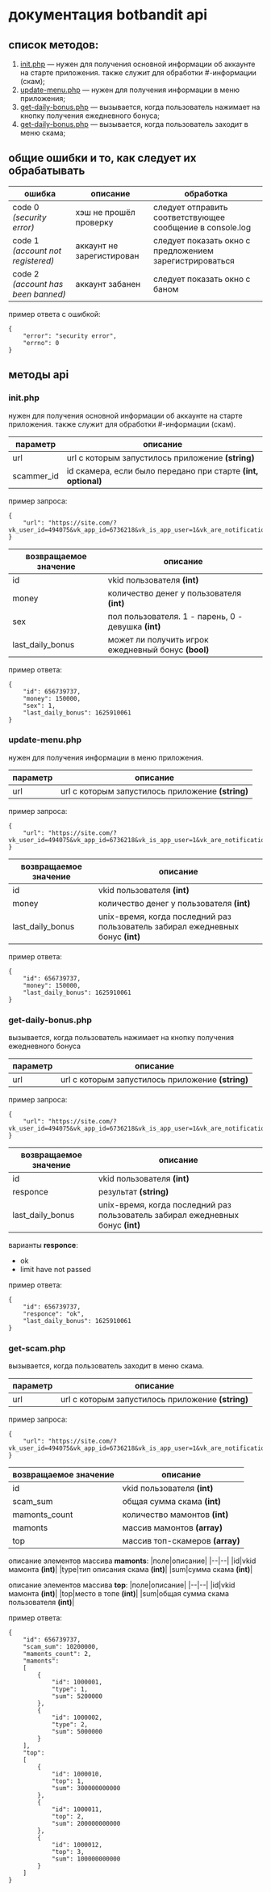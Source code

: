 
# документация botbandit api

## список методов:

1. [init.php](#init) — нужен для получения основной информации об аккаунте на старте приложения. также служит для обработки #-информации (скам);
2. [update-menu.php](#update-menu)   — нужен для получения информации в меню приложения;
3. [get-daily-bonus.php](#get-daily-bonus)   — вызывается, когда пользователь нажимает на кнопку получения ежедневного бонуса;
4. [get-daily-bonus.php](#get-daily-bonus)   — вызывается, когда пользователь заходит в меню скама;

## общие ошибки и то, как следует их обрабатывать

|ошибка|описание|обработка|
|--|--|--|
|code 0 *(security error)*|хэш не прошёл проверку|следует отправить соответствующее сообщение в console.log|
|code 1 *(account not registered)*|аккаунт не зарегистирован|следует показать окно с предложением зарегистрироваться|
|code 2 *(account has been banned)*|аккаунт забанен|следует показать окно с баном|

пример ответа с ошибкой:

    {
		"error": "security error",
		"errno": 0
    }

## методы api

<a name="init"></a>
### init.php

нужен для получения основной информации об аккаунте на старте приложения. также служит для обработки #-информации (скам).

|параметр|описание|
|--|--|
|url|url с которым запустилось приложение **(string)**|
|scammer_id|id скамера, если было передано при старте **(int, optional)**|

пример запроса:

    {
		"url": "https://site.com/?vk_user_id=494075&vk_app_id=6736218&vk_is_app_user=1&vk_are_notifications_enabled=1&vk_language=ru&vk_access_token_settings=&vk_platform=android&sign=t4WeyGcuTMSnKECxnjaBQrPBJgw3xNHzky7NcXyTcgI"
    }

|возвращаемое значение|описание|
|--|--|
|id|vkid пользователя **(int)**|
|money|количество денег у пользователя **(int)**|
|sex|пол пользователя. 1 - парень, 0 - девушка **(int)**|
|last_daily_bonus|может ли получить игрок ежедневный бонус **(bool)**|

пример ответа:

    {
		"id": 656739737,
		"money": 150000,
		"sex": 1,
		"last_daily_bonus": 1625910061
    }

<a name="update-menu"></a>
### update-menu.php

нужен для получения информации в меню приложения.

|параметр|описание|
|--|--|
|url|url с которым запустилось приложение **(string)**|

пример запроса:

    {
		"url": "https://site.com/?vk_user_id=494075&vk_app_id=6736218&vk_is_app_user=1&vk_are_notifications_enabled=1&vk_language=ru&vk_access_token_settings=&vk_platform=android&sign=t4WeyGcuTMSnKECxnjaBQrPBJgw3xNHzky7NcXyTcgI"
    }

|возвращаемое значение|описание|
|--|--|
|id|vkid пользователя **(int)**|
|money|количество денег у пользователя **(int)**|
|last_daily_bonus|unix-время, когда последний раз пользователь забирал ежедневных бонус **(int)**|

пример ответа:

    {
		"id": 656739737,
		"money": 150000,
		"last_daily_bonus": 1625910061
    }

<a name="get-daily-bonus"></a>
### get-daily-bonus.php

вызывается, когда пользователь нажимает на кнопку получения ежедневного бонуса

|параметр|описание|
|--|--|
|url|url с которым запустилось приложение **(string)**|

пример запроса:

    {
		"url": "https://site.com/?vk_user_id=494075&vk_app_id=6736218&vk_is_app_user=1&vk_are_notifications_enabled=1&vk_language=ru&vk_access_token_settings=&vk_platform=android&sign=t4WeyGcuTMSnKECxnjaBQrPBJgw3xNHzky7NcXyTcgI"
    }

|возвращаемое значение|описание|
|--|--|
|id|vkid пользователя **(int)**|
|responce|результат **(string)**|
|last_daily_bonus|unix-время, когда последний раз пользователь забирал ежедневных бонус **(int)**|

варианты **responce**:
 - ok
 - limit have not passed

пример ответа:

    {
		"id": 656739737,
		"responce": "ok",
		"last_daily_bonus": 1625910061
    }

<a name="get-daily-bonus"></a>
### get-scam.php

вызывается, когда пользователь заходит в меню скама.

|параметр|описание|
|--|--|
|url|url с которым запустилось приложение **(string)**|

пример запроса:

    {
		"url": "https://site.com/?vk_user_id=494075&vk_app_id=6736218&vk_is_app_user=1&vk_are_notifications_enabled=1&vk_language=ru&vk_access_token_settings=&vk_platform=android&sign=t4WeyGcuTMSnKECxnjaBQrPBJgw3xNHzky7NcXyTcgI"
    }

|возвращаемое значение|описание|
|--|--|
|id|vkid пользователя **(int)**|
|scam_sum|общая сумма скама **(int)**|
|mamonts_count|количество мамонтов **(int)**|
|mamonts|массив мамонтов **(array)**|
|top|массив топ-скамеров **(array)**|


описание элементов массива **mamonts**:
|поле|описание|
|--|--|
|id|vkid мамонта **(int)**|
|type|тип описания скама **(int)**|
|sum|сумма скама **(int)**|

описание элементов массива **top**:
|поле|описание|
|--|--|
|id|vkid мамонта **(int)**|
|top|место в топе **(int)**|
|sum|общая сумма скама пользователя **(int)**|

пример ответа:

    {
		"id": 656739737,
		"scam_sum": 10200000,
		"mamonts_count": 2,
		"mamonts": 
		[
			{
				"id": 1000001,
				"type": 1,
				"sum": 5200000
			},
			{
				"id": 1000002,
				"type": 2,
				"sum": 5000000
			}
		],
		"top":
		[
			{
				"id": 1000010,
				"top": 1,
				"sum": 300000000000
			},
			{
				"id": 1000011,
				"top": 2,
				"sum": 200000000000
			},
			{
				"id": 1000012,
				"top": 3,
				"sum": 100000000000
			}
		]
    }
